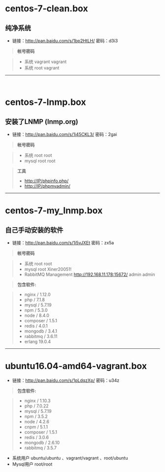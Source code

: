 # centos-7-clean.box

## 纯净系统

* 链接：<http://pan.baidu.com/s/1bp2HtLH/> 密码：d3i3

> **帐号密码**

> - 系统 vagrant vagrant
> - 系统 root vagrant
- - -
 
# centos-7-lnmp.box

## 安装了LNMP (lnmp.org)

* 链接：<http://pan.baidu.com/s/1i45CKL3/> 密码：2gai

> **帐号密码**

> - 系统 root root
> - mysql root root

> **工具**
> - <http://IP/phpinfo.php/>
> - <http://IP/phpmyadmin/>

- - -
# centos-7-my_lnmp.box

## 自己手动安装的软件
 
* 链接：http://pan.baidu.com/s/1i5vJXEt 密码：zx5a

> **帐号密码**

> - 系统 root root
> - mysql root Xiner20051!
> - RabbitMQ Management http://192.168.11.178:15672/ admin admin

> **包含软件:**

> - nginx / 1.12.0
> - php / 7.1.8
> - mysql / 5.7.19
> - npm / 5.3.0
> - node / 8.4.0
> - composer / 1.5.1
> - redis / 4.0.1
> - mongodb / 3.4.1
> - rabbitmq / 3.6.11
> - erlang 19.0.4

---

# ubuntu16.04-amd64-vagrant.box

* 链接：<http://pan.baidu.com/s/1pLdqzXp/> 密码：u34z

> **包含软件:**

> - nginx / 1.10.3
> - php / 7.0.22
> - mysql / 5.7.19
> - npm / 3.5.2
> - node / 4.2.6
> - cnpm / 5.1.1
> - composer / 1.5.1
> - redis / 3.0.6
> - mongodb / 2.6.10
> - rabbitmq / 3.5.7

* 系统用户 ubuntu/ubuntu 、vagrant/vagrant 、root/ubuntu
* Mysql用户 root/root


